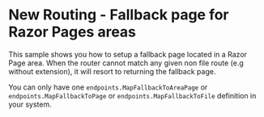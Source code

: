 # New Routing - Fallback page for Razor Pages areas

This sample shows you how to setup a fallback page located in a Razor Page area. When the router cannot match any given non file route (e.g without extension), it will resort to returning the fallback page.

You can only have one `endpoints.MapFallbackToAreaPage` or `endpoints.MapFallbackToPage` or `endpoints.MapFallbackToFile` definition in your system.